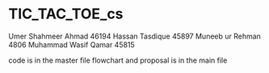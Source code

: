 # TIC_TAC_TOE_cs

Umer Shahmeer Ahmad 46194
Hassan Tasdique 45897
Muneeb ur Rehman 4806
Muhammad Wasif Qamar 45815

code is in the master file
flowchart and proposal is in the main file
